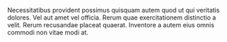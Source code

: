 Necessitatibus provident possimus quisquam autem quod ut qui veritatis dolores. Vel aut amet vel officia. Rerum quae exercitationem distinctio a velit. Rerum recusandae placeat quaerat. Inventore a autem eius omnis commodi non vitae modi at.
